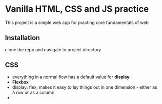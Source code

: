 # Vanilla HTML, CSS and JS practice

This project is a simple web app for practing core fundamentals of web

## Installation

clone the repo and navigate to project directory

## CSS

- everything in a normal flow has a default value for **display**
- **Flexbox**
- display: flex, makes it easy to lay things out in one dimension - either as a row or as a column
- 